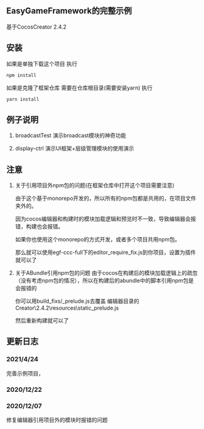## EasyGameFramework的完整示例
基于CocosCreator 2.4.2 

## 安装
如果是单独下载这个项目
执行
```bash
npm install
```

如果是克隆了框架仓库
需要在仓库根目录(需要安装yarn)
执行
```bash
yarn install
```
## 例子说明
1. broadcastTest 
演示broadcast模块的神奇功能

2. display-ctrl
演示UI框架+层级管理模块的使用演示

## 注意
1. 关于引用项目外npm包的问题(在框架仓库中打开这个项目需要注意)

    由于这个基于monorepo开发的，所以所有的npm包都是共用的，在项目文件夹外的。

    因为cocos编辑器和构建时的模块加载逻辑和预览时不一致，导致编辑器会报错，构建也会报错。

    如果你也使用这个monorepo的方式开发，或者多个项目共用npm包。
    
    那么就可以使用egf-ccc-full下的editor_require_fix.js到你项目，设置为插件就可以了

2. 关于ABundle引用npm包的问题
    由于cocos在构建后的模块加载逻辑上的疏忽（没有考虑npm包的情况），所以在构建后的abundle中的脚本引用npm包是会报错的

    你可以用build_fixs/_prelude.js去覆盖
    编辑器目录的Creator\2.4.2\resources\static\_prelude.js 
    
    然后重新构建就可以了
## 更新日志
### 2021/4/24
完善示例项目，
### 2020/12/22

### 2020/12/07
修复编辑器引用项目外的模块时报错的问题